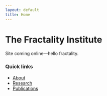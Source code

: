 ```yaml
---
layout: default
title: Home
---
```

# The Fractality Institute
Site coming online—hello fractality.

### Quick links
- [About](/about)
- [Research](/research)
- [Publications](/publications)

